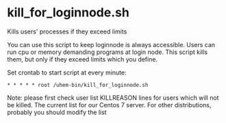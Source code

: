 # kill_for_loginnode.sh
Kills users' processes if they exceed limits

You can use this script to keep loginnode is always accessible. Users can run cpu or memory demanding programs at login node. This script kills them, but only if they exceed limits which you define.

Set crontab to start script at every minute:

```
* * * * * root /uhem-bin/kill_for_loginnode.sh
```

Note: please first check user list KILLREASON lines for users which will not be killed. The current list for our Centos 7 server. For other distributions, probably you should modify the list
